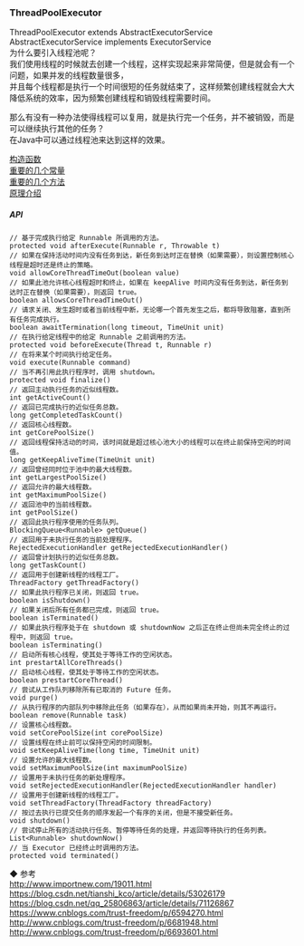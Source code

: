 ### ThreadPoolExecutor
ThreadPoolExecutor extends AbstractExecutorService  
AbstractExecutorService implements ExecutorService  
为什么要引入线程池呢？  
我们使用线程的时候就去创建一个线程，这样实现起来非常简便，但是就会有一个问题，如果并发的线程数量很多，  
并且每个线程都是执行一个时间很短的任务就结束了，这样频繁创建线程就会大大降低系统的效率，因为频繁创建线程和销毁线程需要时间。  

那么有没有一种办法使得线程可以复用，就是执行完一个任务，并不被销毁，而是可以继续执行其他的任务？  
在Java中可以通过线程池来达到这样的效果。  

[构造函数](TPE_Constructor.md)   
[重要的几个常量](TPE_Important_Constant_Fields.md)  
[重要的几个方法](TPE_Important_Method.md)  
[原理介绍](TPE_Principle.md)  

##### API  
```
// 基于完成执行给定 Runnable 所调用的方法。
protected void afterExecute(Runnable r, Throwable t)
// 如果在保持活动时间内没有任务到达，新任务到达时正在替换（如果需要），则设置控制核心线程是超时还是终止的策略。
void allowCoreThreadTimeOut(boolean value)
// 如果此池允许核心线程超时和终止，如果在 keepAlive 时间内没有任务到达，新任务到达时正在替换（如果需要），则返回 true。
boolean allowsCoreThreadTimeOut()
// 请求关闭、发生超时或者当前线程中断，无论哪一个首先发生之后，都将导致阻塞，直到所有任务完成执行。
boolean awaitTermination(long timeout, TimeUnit unit)
// 在执行给定线程中的给定 Runnable 之前调用的方法。
protected void beforeExecute(Thread t, Runnable r)
// 在将来某个时间执行给定任务。
void execute(Runnable command)
// 当不再引用此执行程序时，调用 shutdown。
protected void finalize()
// 返回主动执行任务的近似线程数。
int getActiveCount()
// 返回已完成执行的近似任务总数。
long getCompletedTaskCount()
// 返回核心线程数。
int getCorePoolSize()
// 返回线程保持活动的时间，该时间就是超过核心池大小的线程可以在终止前保持空闲的时间值。
long getKeepAliveTime(TimeUnit unit)
// 返回曾经同时位于池中的最大线程数。
int getLargestPoolSize()
// 返回允许的最大线程数。
int getMaximumPoolSize()
// 返回池中的当前线程数。
int getPoolSize()
// 返回此执行程序使用的任务队列。
BlockingQueue<Runnable> getQueue()
// 返回用于未执行任务的当前处理程序。
RejectedExecutionHandler getRejectedExecutionHandler()
// 返回曾计划执行的近似任务总数。
long getTaskCount()
// 返回用于创建新线程的线程工厂。
ThreadFactory getThreadFactory()
// 如果此执行程序已关闭，则返回 true。
boolean isShutdown()
// 如果关闭后所有任务都已完成，则返回 true。
boolean isTerminated()
// 如果此执行程序处于在 shutdown 或 shutdownNow 之后正在终止但尚未完全终止的过程中，则返回 true。
boolean isTerminating()
// 启动所有核心线程，使其处于等待工作的空闲状态。
int prestartAllCoreThreads()
// 启动核心线程，使其处于等待工作的空闲状态。
boolean prestartCoreThread()
// 尝试从工作队列移除所有已取消的 Future 任务。
void purge()
// 从执行程序的内部队列中移除此任务（如果存在），从而如果尚未开始，则其不再运行。
boolean remove(Runnable task)
// 设置核心线程数。
void setCorePoolSize(int corePoolSize)
// 设置线程在终止前可以保持空闲的时间限制。
void setKeepAliveTime(long time, TimeUnit unit)
// 设置允许的最大线程数。
void setMaximumPoolSize(int maximumPoolSize)
// 设置用于未执行任务的新处理程序。
void setRejectedExecutionHandler(RejectedExecutionHandler handler)
// 设置用于创建新线程的线程工厂。
void setThreadFactory(ThreadFactory threadFactory)
// 按过去执行已提交任务的顺序发起一个有序的关闭，但是不接受新任务。
void shutdown()
// 尝试停止所有的活动执行任务、暂停等待任务的处理，并返回等待执行的任务列表。
List<Runnable> shutdownNow()
// 当 Executor 已经终止时调用的方法。
protected void terminated()
```

◆ 参考  
http://www.importnew.com/19011.html  
https://blog.csdn.net/tianshi_kco/article/details/53026179    
https://blog.csdn.net/qq_25806863/article/details/71126867  
https://www.cnblogs.com/trust-freedom/p/6594270.html  
http://www.cnblogs.com/trust-freedom/p/6681948.html  
http://www.cnblogs.com/trust-freedom/p/6693601.html  


